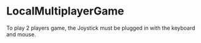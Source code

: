 # LocalMultiplayerGame
To play 2 players game, the Joystick must be plugged in with the keyboard and mouse.
